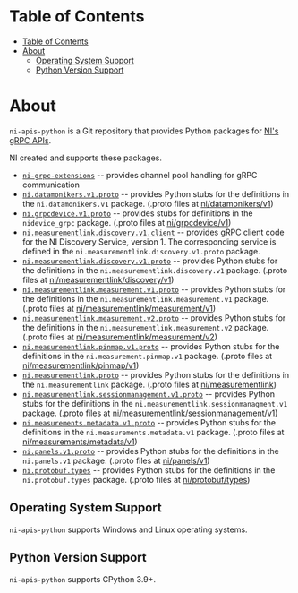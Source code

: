 # Table of Contents

- [Table of Contents](#table-of-contents)
- [About](#about)
  - [Operating System Support](#operating-system-support)
  - [Python Version Support](#python-version-support)

# About

`ni-apis-python` is a Git repository that provides Python packages for [NI's gRPC APIs](https://github.com/ni/ni-apis).

NI created and supports these packages.

- [`ni-grpc-extensions`](https://github.com/ni/ni-apis-python/tree/main/packages/ni-grpc-extensions) -- provides channel pool handling for gRPC communication
- [`ni.datamonikers.v1.proto`](https://github.com/ni/ni-apis-python/tree/main/packages/ni.datamonikers.v1.proto) -- provides Python stubs for the definitions in the `ni.datamonikers.v1` package. (.proto files at [ni/datamonikers/v1](https://github.com/ni/ni-apis/tree/main/ni/datamonikers/v1))
- [`ni.grpcdevice.v1.proto`](https://github.com/ni/ni-apis-python/tree/main/packages/ni.grpcdevice.v1.proto) -- provides stubs for definitions in the `nidevice_grpc` package. (.proto files at [ni/grpcdevice/v1](https://github.com/ni/ni-apis/tree/main/ni/grpcdevice/v1))
- [`ni.measurementlink.discovery.v1.client`](https://github.com/ni/ni-apis-python/tree/main/packages/ni.measurementlink.discovery.v1.client) -- provides gRPC client code for the NI
Discovery Service, version 1. The corresponding service is defined in the
`ni.measurementlink.discovery.v1.proto` package.
- [`ni.measurementlink.discovery.v1.proto`](https://github.com/ni/ni-apis-python/tree/main/packages/ni.measurementlink.discovery.v1.proto) -- provides Python stubs for the definitions in the `ni.measurementlink.discovery.v1` package. (.proto files at [ni/measurementlink/discovery/v1](https://github.com/ni/ni-apis/tree/main/ni/measurementlink/discovery/v1))
- [`ni.measurementlink.measurement.v1.proto`](https://github.com/ni/ni-apis-python/tree/main/packages/ni.measurementlink.measurement.v1.proto) -- provides Python stubs for the definitions in the `ni.measurementlink.measurement.v1` package. (.proto files at [ni/measurementlink/measurement/v1](https://github.com/ni/ni-apis/tree/main/ni/measurementlink/measurement/v1))
- [`ni.measurementlink.measurement.v2.proto`](https://github.com/ni/ni-apis-python/tree/main/packages/ni.measurementlink.measurement.v2.proto) -- provides Python stubs for the definitions in the `ni.measurementlink.measurement.v2` package. (.proto files at [ni/measurementlink/measurement/v2](https://github.com/ni/ni-apis/tree/main/ni/measurementlink/measurement/v2))
- [`ni.measurementlink.pinmap.v1.proto`](https://github.com/ni/ni-apis-python/tree/main/packages/ni.measurementlink.pinmap.v1.proto) -- provides Python stubs for the definitions in the `ni.measurement.pinmap.v1` package. (.proto files at [ni/measurementlink/pinmap/v1](https://github.com/ni/ni-apis/tree/main/ni/measurementlink/pinmap/v1))
- [`ni.measurementlink.proto`](https://github.com/ni/ni-apis-python/tree/main/packages/ni.measurementlink.proto) -- provides Python stubs for the definitions in the `ni.measurementlink` package. (.proto files at [ni/measurementlink](https://github.com/ni/ni-apis/tree/main/ni/measurementlink))
- [`ni.measurementlink.sessionmanagement.v1.proto`](https://github.com/ni/ni-apis-python/tree/main/packages/ni.measurementlink.sessionmanagement.v1.proto) -- provides Python stubs for the definitions in the `ni.measurementlink.sessionmanagment.v1` package. (.proto files at [ni/measurementlink/sessionmanagement/v1](https://github.com/ni/ni-apis/tree/main/ni/measurementlink/sessionmanagement/v1))
- [`ni.measurements.metadata.v1.proto`](https://github.com/ni/ni-apis-python/tree/main/packages/ni.measurements.metadata.v1.proto) -- provides Python stubs for the definitions in the `ni.measurements.metadata.v1` package. (.proto files at [ni/measurements/metadata/v1](https://github.com/ni/ni-apis/tree/main/ni/measurements/metadata/v1))
- [`ni.panels.v1.proto`](https://github.com/ni/ni-apis-python/tree/main/packages/ni.panels.v1.proto) -- provides Python stubs for the definitions in the `ni.panels.v1` package. (.proto files at [ni/panels/v1](https://github.com/ni/ni-apis/tree/main/ni/panels/v1))
- [`ni.protobuf.types`](https://github.com/ni/ni-apis-python/tree/main/packages/ni.protobuf.types) -- provides Python stubs for the definitions in the `ni.protobuf.types` package. (.proto files at [ni/protobuf/types](https://github.com/ni/ni-apis/tree/main/ni/protobuf/types))

## Operating System Support

`ni-apis-python` supports Windows and Linux operating systems.

## Python Version Support

`ni-apis-python` supports CPython 3.9+.
